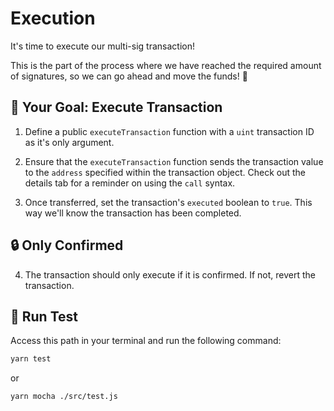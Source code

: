 # Execution

It's time to execute our multi-sig transaction!

This is the part of the process where we have reached the required amount of signatures, so we can go ahead and move the funds! 💸

## 🏁 Your Goal: Execute Transaction

1. Define a public `executeTransaction` function with a `uint` transaction ID as it's only argument.
   
2. Ensure that the `executeTransaction` function sends the transaction value to the `address` specified within the transaction object. Check out the details tab for a reminder on using the `call` syntax.
   
3. Once transferred, set the transaction's `executed` boolean to `true`. This way we'll know the transaction has been completed.

## 🔒 Only Confirmed

4. The transaction should only execute if it is confirmed. If not, revert the transaction.

## 🧪 Run Test

Access this path in your terminal and run the following command:

```bash
yarn test
```

or

```bash
yarn mocha ./src/test.js
```
